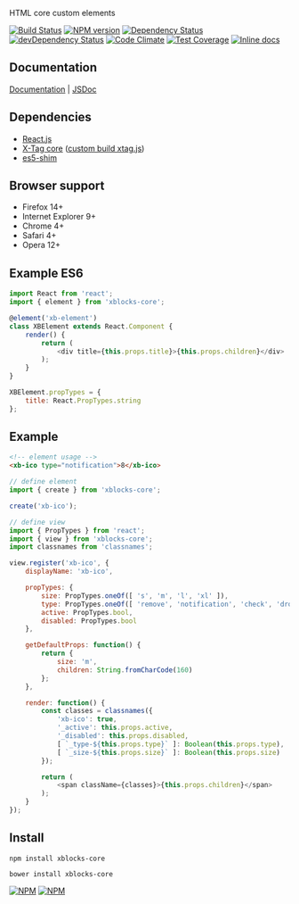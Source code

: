 HTML core custom elements

[![Build Status][build]][build-link] [![NPM version][version]][version-link] [![Dependency Status][dependency]][dependency-link] [![devDependency Status][dev-dependency]][dev-dependency-link] [![Code Climate][climate]][climate-link] [![Test Coverage][coverage]][coverage-link] [![Inline docs][inch]][inch-link]

## Documentation

[Documentation](http://xblocks.info) | [JSDoc](https://katochimoto.github.io/xblocks/docs/jsdoc/)

## Dependencies

- [React.js](https://github.com/facebook/react)
- [X-Tag core](https://github.com/x-tag/core) ([custom build xtag.js](https://github.com/Katochimoto/xblocks-core/blob/master/dist/xtag.js))
- [es5-shim](https://github.com/es-shims/es5-shim)

## Browser support

- Firefox 14+
- Internet Explorer 9+
- Chrome 4+
- Safari 4+
- Opera 12+

## Example ES6
```js
import React from 'react';
import { element } from 'xblocks-core';

@element('xb-element')
class XBElement extends React.Component {
    render() {
        return (
            <div title={this.props.title}>{this.props.children}</div>
        );
    }
}

XBElement.propTypes = {
    title: React.PropTypes.string
};
```

## Example
```html
<!-- element usage -->
<xb-ico type="notification">8</xb-ico>
```

```js
// define element
import { create } from 'xblocks-core';

create('xb-ico');
```

```js
// define view
import { PropTypes } from 'react';
import { view } from 'xblocks-core';
import classnames from 'classnames';

view.register('xb-ico', {
    displayName: 'xb-ico',

    propTypes: {
        size: PropTypes.oneOf([ 's', 'm', 'l', 'xl' ]),
        type: PropTypes.oneOf([ 'remove', 'notification', 'check', 'dropdown' ]),
        active: PropTypes.bool,
        disabled: PropTypes.bool
    },

    getDefaultProps: function() {
        return {
            size: 'm',
            children: String.fromCharCode(160)
        };
    },

    render: function() {
        const classes = classnames({
            'xb-ico': true,
            '_active': this.props.active,
            '_disabled': this.props.disabled,
            [ `_type-${this.props.type}` ]: Boolean(this.props.type),
            [ `_size-${this.props.size}` ]: Boolean(this.props.size)
        });

        return (
            <span className={classes}>{this.props.children}</span>
        );
    }
});
```


## Install

```
npm install xblocks-core
```
```
bower install xblocks-core
```

[![NPM](https://nodei.co/npm/xblocks-core.png?downloads=true&stars=true)](https://nodei.co/npm/xblocks-core/)
[![NPM](https://nodei.co/npm-dl/xblocks-core.png)](https://nodei.co/npm/xblocks-core/)

[build]: https://travis-ci.org/Katochimoto/xblocks-core.svg?branch=master
[build-link]: https://travis-ci.org/Katochimoto/xblocks-core
[version]: https://badge.fury.io/js/xblocks-core.svg
[version-link]: http://badge.fury.io/js/xblocks-core
[dependency]: https://david-dm.org/Katochimoto/xblocks-core.svg
[dependency-link]: https://david-dm.org/Katochimoto/xblocks-core
[dev-dependency]: https://david-dm.org/Katochimoto/xblocks-core/dev-status.svg
[dev-dependency-link]: https://david-dm.org/Katochimoto/xblocks-core#info=devDependencies
[climate]: https://codeclimate.com/github/Katochimoto/xblocks-core/badges/gpa.svg
[climate-link]: https://codeclimate.com/github/Katochimoto/xblocks-core
[coverage]: https://codeclimate.com/github/Katochimoto/xblocks-core/badges/coverage.svg
[coverage-link]: https://codeclimate.com/github/Katochimoto/xblocks-core
[inch]: https://inch-ci.org/github/Katochimoto/xblocks-core.svg?branch=master
[inch-link]: https://inch-ci.org/github/Katochimoto/xblocks-core
